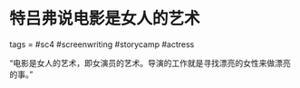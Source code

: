 # 特吕弗说电影是女人的艺术
tags = #sc4 #screenwriting #storycamp #actress

“电影是女人的艺术，即女演员的艺术。导演的工作就是寻找漂亮的女性来做漂亮的事。”
